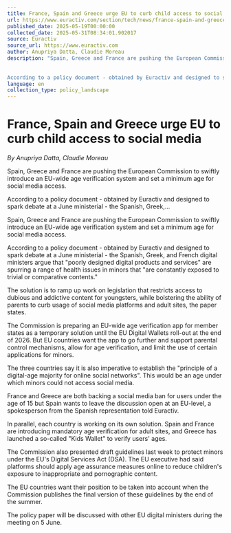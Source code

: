 ```yaml
---
title: France, Spain and Greece urge EU to curb child access to social media
url: https://www.euractiv.com/section/tech/news/france-spain-and-greece-urge-eu-to-curb-child-access-to-social-media/
published_date: 2025-05-19T00:00:00
collected_date: 2025-05-31T08:34:01.902017
source: Euractiv
source_url: https://www.euractiv.com
author: Anupriya Datta, Claudie Moreau
description: "Spain, Greece and France are pushing the European Commission to swiftly introduce an EU-wide age verification system and set a minimum age for social media access. 
 
 
According to a policy document - obtained by Euractiv and designed to spark debate at a June ministerial - the Spanish, Greek,..."
language: en
collection_type: policy_landscape
---
```


# France, Spain and Greece urge EU to curb child access to social media

*By Anupriya Datta, Claudie Moreau*

Spain, Greece and France are pushing the European Commission to swiftly introduce an EU-wide age verification system and set a minimum age for social media access. 
 
 
According to a policy document - obtained by Euractiv and designed to spark debate at a June ministerial - the Spanish, Greek,...

Spain, Greece and France are pushing the European Commission to swiftly introduce an EU-wide age verification system and set a minimum age for social media access.

According to a policy document - obtained by Euractiv and designed to spark debate at a June ministerial - the Spanish, Greek, and French digital ministers argue that "poorly designed digital products and services" are spurring a range of health issues in minors that "are constantly exposed to trivial or comparative contents."

The solution is to ramp up work on legislation that restricts access to dubious and addictive content for youngsters, while bolstering the ability of parents to curb usage of social media platforms and adult sites, the paper states.

The Commission is preparing an EU-wide age verification app for member states as a temporary solution until the EU Digital Wallets roll-out at the end of 2026. But EU countries want the app to go further and support parental control mechanisms, allow for age verification, and limit the use of certain applications for minors.

The three countries say it is also imperative to establish the "principle of a digital-age majority for online social networks". This would be an age under which minors could not access social media.

France and Greece are both backing a social media ban for users under the age of 15 but Spain wants to leave the discussion open at an EU-level, a spokesperson from the Spanish representation told Euractiv.

In parallel, each country is working on its own solution. Spain and France are introducing mandatory age verification for adult sites, and Greece has launched a so-called "Kids Wallet" to verify users' ages.

The Commission also presented draft guidelines last week to protect minors under the EU's Digital Services Act (DSA). The EU executive had said platforms should apply age assurance measures online to reduce children's exposure to inappropriate and pornographic content.

The EU countries want their position to be taken into account when the Commission publishes the final version of these guidelines by the end of the summer.

The policy paper will be discussed with other EU digital ministers during the meeting on 5 June.